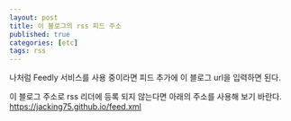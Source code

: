 ```yaml
---
layout: post
title: 이 블로그의 rss 피드 주소
published: true
categories: [etc]
tags: rss
---
```

나처럼 Feedly 서비스를 사용 중이라면 피드 추가에 이 블로그 url을 입력하면 된다.  
  
  
이 블로그 주소로 rss 리더에 등록 되지 않는다면 아래의 주소를 사용해 보기 바란다.
https://jacking75.github.io/feed.xml  


